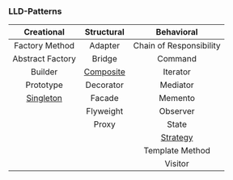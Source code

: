 ### LLD-Patterns

|Creational|Structural|Behavioral
|:---:|:---:|:---:|
|Factory Method   |Adapter  |Chain of Responsibility
|Abstract Factory |Bridge   |Command
|Builder          |[Composite](https://github.com/sourcerajeev/LLD-Design-Patterns/tree/main/Composite_Design_Pattern)|Iterator
|Prototype        |Decorator|Mediator
|[Singleton](https://github.com/sourcerajeev/LLD-Patterns/tree/main/Singleton_Design_Pattern)        |Facade   |Memento
|                 |Flyweight|Observer
|                 |Proxy    |State
|                 |         |[Strategy](https://github.com/sourcerajeev/LLD-Patterns/tree/main/Strategy_Design_Pattern)
|                 |         |Template Method
|                 |         |Visitor
